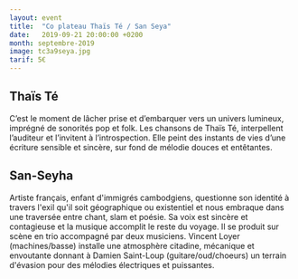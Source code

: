 ```yaml
---
layout: event
title:  "Co plateau Thaïs Té / San Seya"
date:   2019-09-21 20:00:00 +0200
month: septembre-2019
image: tc3a9seya.jpg
tarif: 5€
---
```


## Thaïs Té

C’est le moment de lâcher prise et d’embarquer vers un univers lumineux, imprégné de sonorités pop et folk. Les chansons de Thaïs Té, interpellent l’auditeur et l’invitent à l’introspection. Elle peint des instants de vies d’une écriture sensible et sincère, sur fond de mélodie douces et entêtantes.



## San-Seyha

Artiste français, enfant d'immigrés cambodgiens, questionne son identité à travers l'exil qu'il soit géographique ou existentiel et nous embraque dans une traversée entre chant, slam et poésie. Sa voix est sincère et contagieuse et la musique accomplit le reste du voyage. Il se produit sur scène en trio accompagné par deux musiciens. Vincent Loyer (machines/basse) installe une atmosphère citadine, mécanique et envoutante donnant à Damien Saint-Loup (guitare/oud/choeurs) un terrain d'évasion pour des mélodies électriques et puissantes.

